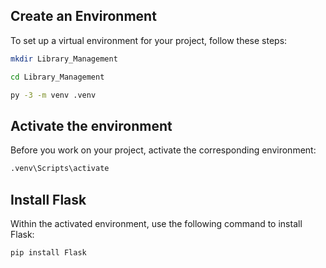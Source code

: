 ## Create an Environment

To set up a virtual environment for your project, follow these steps:

```bash
mkdir Library_Management
```
```bash
cd Library_Management
```
```bash
py -3 -m venv .venv
```

## Activate the environment

Before you work on your project, activate the corresponding environment:

```bash
.venv\Scripts\activate
```

## Install Flask
Within the activated environment, use the following command to install Flask:

```bash
pip install Flask
```

